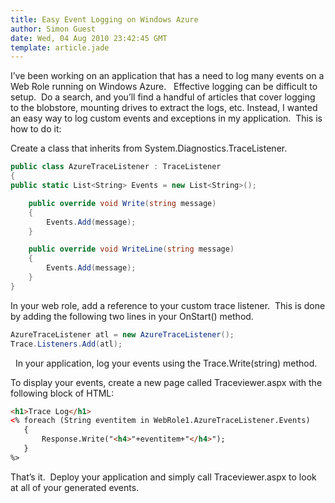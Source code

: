 ```yaml
---
title: Easy Event Logging on Windows Azure
author: Simon Guest
date: Wed, 04 Aug 2010 23:42:45 GMT
template: article.jade
---
```


I’ve been working on an application that has a need to log many events on a Web Role running on Windows Azure.   Effective logging can be difficult to setup.  Do a search, and you’ll find a handful of articles that cover logging to the blobstore, mounting drives to extract the logs, etc. Instead, I wanted an easy way to log custom events and exceptions in my application.  This is how to do it:

<span class="more"></span>

Create a class that inherits from System.Diagnostics.TraceListener. 

```cs
public class AzureTraceListener : TraceListener
{
public static List<String> Events = new List<String>();

    public override void Write(string message)
    {
        Events.Add(message);
    }

    public override void WriteLine(string message)
    {
        Events.Add(message);
    }
}
```

In your web role, add a reference to your custom trace listener.  This is done by adding the following two lines in your OnStart() method.

```cs
AzureTraceListener atl = new AzureTraceListener();
Trace.Listeners.Add(atl);
```
 
In your application, log your events using the Trace.Write(string) method.

To display your events, create a new page called Traceviewer.aspx with the following block of HTML:

```html
<h1>Trace Log</h1>
<% foreach (String eventitem in WebRole1.AzureTraceListener.Events)
   {
       Response.Write("<h4>"+eventitem+"</h4>");
   }
%>
```

That’s it.  Deploy your application and simply call Traceviewer.aspx to look at all of your generated events.